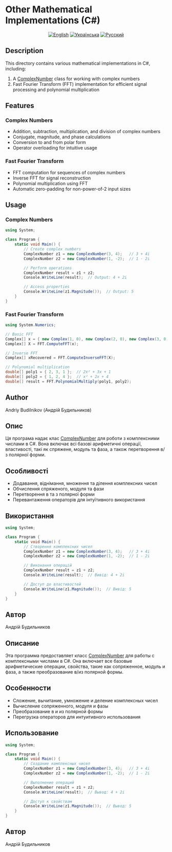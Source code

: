 # Other Mathematical Implementations (C#)

<div align="center">
  
[![English](https://img.shields.io/badge/English-blue)](#english)
[![Українська](https://img.shields.io/badge/Українська-blue)](#українська)
[![Русский](https://img.shields.io/badge/Русский-blue)](#русский)

</div>

<!-- English -->
<div id="english">

## Description

This directory contains various mathematical implementations in C#, including:

1. A [ComplexNumber](file:///c%3A/Users/%D0%91%D0%BE%D0%B3%D0%B4%D0%B0%D0%BD/Desktop/Sbornik-Algebra-Sparky/C%23/Other/ComplexNumber.cs#L7-L212) class for working with complex numbers
2. Fast Fourier Transform (FFT) implementation for efficient signal processing and polynomial multiplication

## Features

### Complex Numbers
- Addition, subtraction, multiplication, and division of complex numbers
- Conjugate, magnitude, and phase calculations
- Conversion to and from polar form
- Operator overloading for intuitive usage

### Fast Fourier Transform
- FFT computation for sequences of complex numbers
- Inverse FFT for signal reconstruction
- Polynomial multiplication using FFT
- Automatic zero-padding for non-power-of-2 input sizes

## Usage

### Complex Numbers
```csharp
using System;

class Program {
    static void Main() {
        // Create complex numbers
        ComplexNumber z1 = new ComplexNumber(3, 4);   // 3 + 4i
        ComplexNumber z2 = new ComplexNumber(1, -2);  // 1 - 2i

        // Perform operations
        ComplexNumber result = z1 + z2;
        Console.WriteLine(result);  // Output: 4 + 2i

        // Access properties
        Console.WriteLine(z1.Magnitude());  // Output: 5
    }
}
```

### Fast Fourier Transform
```csharp
using System.Numerics;

// Basic FFT
Complex[] x = { new Complex(1, 0), new Complex(2, 0), new Complex(3, 0), new Complex(4, 0) };
Complex[] X = FFT.ComputeFFT(x);

// Inverse FFT
Complex[] xRecovered = FFT.ComputeInverseFFT(X);

// Polynomial multiplication
double[] poly1 = { 2, 3, 1 };  // 2x² + 3x + 1
double[] poly2 = { 1, 2, 4 };  // x² + 2x + 4
double[] result = FFT.PolynomialMultiply(poly1, poly2);
```

## Author

Andriy Budilnikov (Андрій Будильников)

</div>

<!-- Українська -->
<div id="українська">

## Опис

Ця програма надає клас [ComplexNumber](file:///c%3A/Users/%D0%91%D0%BE%D0%B3%D0%B4%D0%B0%D0%BD/Desktop/Sbornik-Algebra-Sparky/C%23/Other/ComplexNumber.cs#L7-L212) для роботи з комплексними числами в C#. Вона включає всі базові арифметичні операції, властивості, такі як спряжене, модуль та фаза, а також перетворення в/з полярної форми.

## Особливості

- Додавання, віднімання, множення та ділення комплексних чисел
- Обчислення спряженого, модуля та фази
- Перетворення в та з полярної форми
- Перевантаження операторів для інтуїтивного використання

## Використання

```csharp
using System;

class Program {
    static void Main() {
        // Створення комплексних чисел
        ComplexNumber z1 = new ComplexNumber(3, 4);   // 3 + 4i
        ComplexNumber z2 = new ComplexNumber(1, -2);  // 1 - 2i

        // Виконання операцій
        ComplexNumber result = z1 + z2;
        Console.WriteLine(result);  // Вивід: 4 + 2i

        // Доступ до властивостей
        Console.WriteLine(z1.Magnitude());  // Вивід: 5
    }
}
```

## Автор

Андрій Будильников

</div>

<!-- Русский -->
<div id="русский">

## Описание

Эта программа предоставляет класс [ComplexNumber](file:///c%3A/Users/%D0%91%D0%BE%D0%B3%D0%B4%D0%B0%D0%BD/Desktop/Sbornik-Algebra-Sparky/C%23/Other/ComplexNumber.cs#L7-L212) для работы с комплексными числами в C#. Она включает все базовые арифметические операции, свойства, такие как сопряженное, модуль и фаза, а также преобразование в/из полярной формы.

## Особенности

- Сложение, вычитание, умножение и деление комплексных чисел
- Вычисление сопряженного, модуля и фазы
- Преобразование в и из полярной формы
- Перегрузка операторов для интуитивного использования

## Использование

```csharp
using System;

class Program {
    static void Main() {
        // Создание комплексных чисел
        ComplexNumber z1 = new ComplexNumber(3, 4);   // 3 + 4i
        ComplexNumber z2 = new ComplexNumber(1, -2);  // 1 - 2i

        // Выполнение операций
        ComplexNumber result = z1 + z2;
        Console.WriteLine(result);  // Вывод: 4 + 2i

        // Доступ к свойствам
        Console.WriteLine(z1.Magnitude());  // Вывод: 5
    }
}
```

## Автор

Андрій Будильников

</div>
